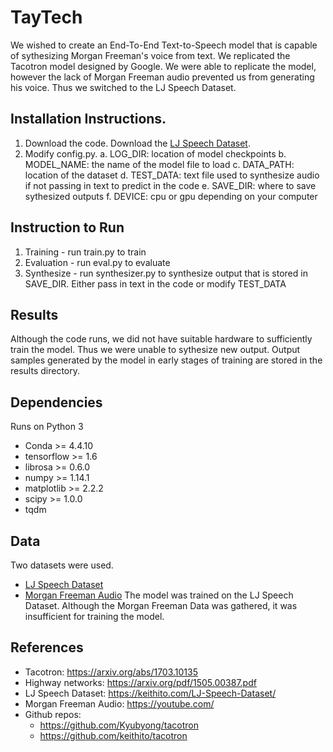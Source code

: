 # TayTech
We wished to create an End-To-End Text-to-Speech model that is capable of sythesizing Morgan Freeman's voice from text. We replicated the Tacotron model designed by Google. We were able to replicate the model, however the lack of Morgan Freeman audio prevented us from generating his voice. Thus we switched to the LJ Speech Dataset.  

## Installation Instructions. 
1. Download the code. Download the [LJ Speech Dataset](https://keithito.com/LJ-Speech-Dataset/).
2. Modify config.py. 
  a. LOG_DIR: location of model checkpoints
  b. MODEL_NAME: the name of the model file to load
  c. DATA_PATH: location of the dataset
  d. TEST_DATA: text file used to synthesize audio if not passing in text to predict in the code
  e. SAVE_DIR: where to save sythesized outputs
  f. DEVICE: cpu or gpu depending on your computer
 
## Instruction to Run
1. Training - run train.py to train
2. Evaluation - run eval.py to evaluate
3. Synthesize - run synthesizer.py to synthesize output that is stored in SAVE_DIR. Either pass in text in the code or modify TEST_DATA

## Results
Although the code runs, we did not have suitable hardware to sufficiently train the model. Thus we were unable to sythesize new output. Output samples generated by the model in early stages of training are stored in the results directory.

## Dependencies
Runs on Python 3
- Conda >= 4.4.10
- tensorflow >= 1.6
- librosa >= 0.6.0
- numpy >= 1.14.1
- matplotlib >= 2.2.2
- scipy >= 1.0.0
- tqdm

## Data
Two datasets were used. 
  - [LJ Speech Dataset](https://keithito.com/LJ-Speech-Dataset/)
  - [Morgan Freeman Audio](https://drive.google.com/drive/folders/1efzGhWzDOpSxnCnofrmSYX_j7cYokCzN)
  The model was trained on the LJ Speech Dataset. Although the Morgan Freeman Data was gathered, it was insufficient for training the model.

## References
- Tacotron: https://arxiv.org/abs/1703.10135
- Highway networks: https://arxiv.org/pdf/1505.00387.pdf
- LJ Speech Dataset: https://keithito.com/LJ-Speech-Dataset/
- Morgan Freeman Audio: https://youtube.com/
- Github repos: 
  - https://github.com/Kyubyong/tacotron
  - https://github.com/keithito/tacotron

